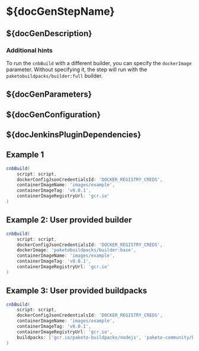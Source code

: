 # ${docGenStepName}

## ${docGenDescription}

### Additional hints

To run the `cnbBuild` with a different builder, you can specify the `dockerImage` parameter.
Without specifying it, the step will run with the `paketobuildpacks/builder:full` builder.

## ${docGenParameters}

## ${docGenConfiguration}

## ${docJenkinsPluginDependencies}

## Example 1

```groovy
cnbBuild(
    script: script,
    dockerConfigJsonCredentialsId: 'DOCKER_REGISTRY_CREDS',
    containerImageName: 'images/example',
    containerImageTag: 'v0.0.1',
    containerImageRegistryUrl: 'gcr.io'
)
```

## Example 2: User provided builder

```groovy
cnbBuild(
    script: script,
    dockerConfigJsonCredentialsId: 'DOCKER_REGISTRY_CREDS',
    dockerImage: 'paketobuildpacks/builder:base',
    containerImageName: 'images/example',
    containerImageTag: 'v0.0.1',
    containerImageRegistryUrl: 'gcr.io'
)
```

## Example 3: User provided buildpacks

```groovy
cnbBuild(
    script: script,
    dockerConfigJsonCredentialsId: 'DOCKER_REGISTRY_CREDS',
    containerImageName: 'images/example',
    containerImageTag: 'v0.0.1',
    containerImageRegistryUrl: 'gcr.io',
    buildpacks: ['gcr.io/paketo-buildpacks/nodejs', 'paketo-community/build-plan']
)
```
